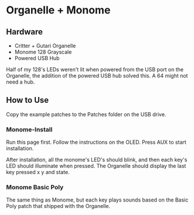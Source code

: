 # Organelle + Monome

## Hardware

  - Critter + Gutari Organelle
  - Monome 128 Grayscale
  - Powered USB Hub

Half of my 128's LEDs weren't lit when powered from the USB port on the Organelle, the addition of the powered USB hub solved this. A 64 might not need a hub.

## How to Use

Copy the example patches to the Patches folder on the USB drive.

### Monome-Install

Run this page first. Follow the instructions on the OLED. Press AUX to start installation.

After installation, all the monome's LED's should blink, and then each key's LED should illuminate when pressed. The Organelle should display the last key pressed x y and state.

### Monome Basic Poly

The same thing as Monome, but each key plays sounds based on the Basic Poly patch that shipped with the Organelle.
